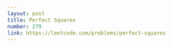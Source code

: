 ```yaml
---
layout: post
title: Perfect Squares
number: 279
link: https://leetcode.com/problems/perfect-squares
---
```

